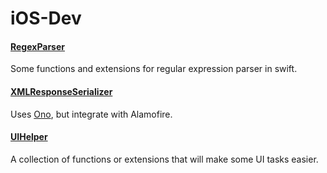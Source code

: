 # iOS-Dev

#### [RegexParser](RegexParser.swift)

Some functions and extensions for regular expression parser in swift.

#### [XMLResponseSerializer](XMLResponseSerializer.swift)

Uses [Ono](https://github.com/mattt/Ono), but integrate with Alamofire.

#### [UIHelper](UIHelper.swift)

A collection of functions or extensions that will make some UI tasks easier.

